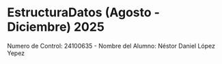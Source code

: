 # EstructuraDatos (Agosto - Diciembre) 2025
Numero de Control: 24100635 - Nombre del Alumno: Néstor Daniel López Yepez
